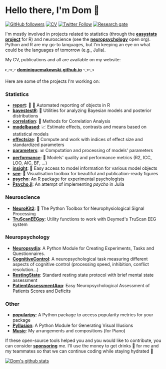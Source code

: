# Hello there, I'm Dom 👋

[![GitHub followers](https://img.shields.io/github/followers/DominiqueMakowski?label=Follow%20me&style=flat-square&logo=github&logoColor=white&colorB=4CAF50)](https://github.com/login?return_to=%2FDominiqueMakowski)
[![CV](https://img.shields.io/badge/CV-D._Makowski-purple.svg?colorB=9C27B0&style=flat-square)](https://dominiquemakowski.github.io/)
[![Twitter Follow](https://img.shields.io/twitter/follow/Dom_Makowski?label=%20%40Dom_Makowski&style=flat-square&labelColor=2196F3&logo=twitter&logoColor=white&colorB=0D47A1)](https://twitter.com/Dom_Makowski)
[![Research gate](https://img.shields.io/badge/-Research%20Gate-green.svg?style=flat-square&logo=researchgate&logoColor=white&colorB=616161&labelColor=00BFA5)](https://www.researchgate.net/profile/Dominique_Makowski)



I'm mostly involved in projects related to statistics (through the [**easystats project**](https://github.com/easystats/easystats) for R) and neuroscience (see the [**neuropsychology**](https://github.com/neuropsychology) open org). Python and R are my go-to languages, but I'm keeping an eye on what could be the languages of tomorrow (e.g., Julia).

My CV, publications and all are available on my website:

👉👉 <a href="https://dominiquemakowski.github.io/"><b>dominiquemakowski.github.io</b></a> 👈👈

Here are some of the projects I'm working on:

### Statistics

- [**report**](https://github.com/easystats/report): 📜 🎉 Automated reporting of objects in R
- [**bayestestR**](https://github.com/easystats/bayestestR): 👻 Utilities for analyzing Bayesian models and posterior distributions
- [**correlation**](https://github.com/easystats/correlation): 🔗 Methods for Correlation Analysis
- [**modelbased**](https://github.com/easystats/modelbased): 📈 Estimate effects, contrasts and means based on statistical models
- [**effectsize**](https://github.com/easystats/effectsize): 🐉 Compute and work with indices of effect size and standardized parameters
- [**parameters**](https://github.com/easystats/parameters): 📊 Computation and processing of models' parameters
- [**performance**](https://github.com/easystats/performance): 💪 Models' quality and performance metrics (R2, ICC, LOO, AIC, BF, ...)
- [**insight**](https://github.com/easystats/insight): 🔮 Easy access to model information for various model objects
- [**see**](https://github.com/easystats/see): 🎨 Visualisation toolbox for beautiful and publication-ready figures
- [**psycho**](https://github.com/neuropsychology/psycho.R): An R package for experimental psychologists
- [**Psycho.jl**](https://github.com/neuropsychology/Psycho.jl): An attempt of implementing *psycho* in Julia

### Neuroscience

- [**NeuroKit2**](https://github.com/neuropsychology/NeuroKit): 🧠 The Python Toolbox for Neurophysiological Signal Processing
- [**TruScanEEGpy**](https://github.com/neuropsychology/TruScanEEGpy): Utility functions to work with Deymed's TruScan EEG system

### Neuropsychology

- [**Neuropsydia**](https://github.com/neuropsychology/Neuropsydia.py): A Python Module for Creating Experiments, Tasks and Questionnaires.
- [**CognitiveControl**](https://github.com/neuropsychology/CognitiveControl): A neuropsychological task measuring different aspects of cognitive control (processing speed, inhibition, conflict resolution...)
- [**RestingState**](https://github.com/neuropsychology/RestingState): Standard resting state protocol with brief mental state assessment
- [**PatientAssessmentApp**](https://github.com/neuropsychology/PatientAssessmentApp): Easy Neuropsychological Assessment of Patients Scores and Deficits


### Other

- [**popularipy**](https://github.com/DominiqueMakowski/popularipy): A Python package to access popularity metrics for your package
- [**Pyllusion**](https://github.com/RealityBending/Pyllusion): A Python Module for Generating Visual Illusions
- [**Music**](https://github.com/DominiqueMakowski/Music): My arrangements and compositions (for Piano)

If these open-source tools helped you and you would like to contribute, you can consider [**sponsoring**](https://github.com/sponsors/DominiqueMakowski) me. I'll use the money to get drinks 🍹 for me and my teammates so that we can continue coding while staying hydrated 💪

[![Dom's github stats](https://github-readme-stats.vercel.app/api?username=DominiqueMakowski&count_private=true&show_icons=true&theme=onedark)](https://github.com/anuraghazra/github-readme-stats)


<!--
**DominiqueMakowski/DominiqueMakowski** is a ✨ _special_ ✨ repository because its `README.md` (this file) appears on your GitHub profile.

Here are some ideas to get you started:

- 🔭 I’m currently working on ...
- 🌱 I’m currently learning ...
- 👯 I’m looking to collaborate on ...
- 🤔 I’m looking for help with ...
- 💬 Ask me about ...
- 📫 How to reach me: ...
- 😄 Pronouns: ...
- ⚡ Fun fact: ...
-->
